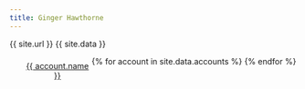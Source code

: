 ```yaml
---
title: Ginger Hawthorne
---
```

<style>
	#accounts li {
		float: left;
		width: 25%;
		padding: .5rem 0;
		text-align: center;
		list-style: none;
	}
</style>
{{ site.url }}
{{ site.data }}
<ul id="accounts">
{% for account in site.data.accounts %}
	<li><a rel="me" href="{{ account.url }}">{{ account.name }}</a></li>
{% endfor %}
</ul>

